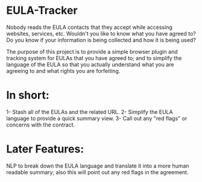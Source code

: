 # EULA-Tracker
Nobody reads the EULA contacts that they accept while accessing websites, services, etc.  Wouldn't you like to know what you have agreed to?  Do you know if your information is being collected and how it is being used?

The purpose of this project is to provide a simple browser plugin and tracking system for EULAs that you have agreed to; and to simplify the language of the EULA so that you actually understand what you are agreeing to and what rights you are forfeiting.

# In short:
1- Stash all of the EULAs and the related URL.
2- Simplify the EULA language to provide a quick summary view.
3- Call out any "red flags" or concerns with the contract.

# Later Features:
NLP to break down the EULA language and translate it into a more human readable summary; also this will point out any red flags in the agreement.
